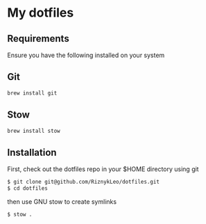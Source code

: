 # My dotfiles


## Requirements

Ensure you have the following installed on your system

## Git

```bash
brew install git
```

## Stow

```bash
brew install stow
```

## Installation

First, check out the dotfiles repo in your $HOME directory using git


```bash
$ git clone git@github.com/RiznykLeo/dotfiles.git
$ cd dotfiles
```

then use GNU stow to create symlinks

```bash
$ stow .
````

